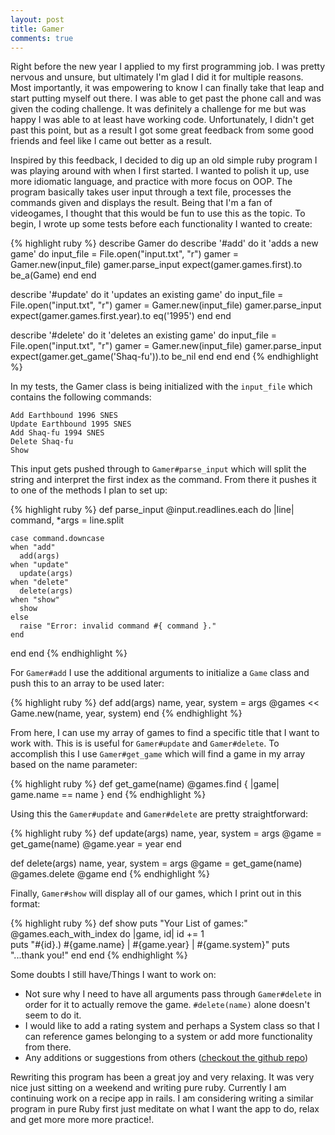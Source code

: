 ```yaml
---
layout: post
title: Gamer
comments: true
---
```


Right before the new year I applied to my first programming job.  I was pretty nervous and unsure, but ultimately I'm glad I did it for multiple reasons.  Most importantly, it was empowering to know I can finally take that leap and start putting myself out there.  I was able to get past the phone call and was given the coding challenge.  It was definitely a challenge for me but was happy I was able to at least have working code. Unfortunately, I didn't get past this point, but as a result I got some great feedback from some good friends and feel like I came out better as a result.

Inspired by this feedback, I decided to dig up an old simple ruby program I was playing around with when I first started.  I wanted to polish it up, use more idiomatic language, and practice with more focus on OOP. The program basically takes user input through a text file, processes the commands given and displays the result.  Being that I'm a fan of videogames, I thought that this would be fun to use this as the topic. To begin, I wrote up some tests before each functionality I wanted to create:  

{% highlight ruby %}
describe Gamer do
  describe '#add' do
    it 'adds a new game' do
      input_file = File.open("input.txt", "r")
      gamer = Gamer.new(input_file)
      gamer.parse_input
      expect(gamer.games.first).to be_a(Game)
    end
  end

  describe '#update' do
    it 'updates an existing game' do
      input_file = File.open("input.txt", "r")
      gamer = Gamer.new(input_file)
      gamer.parse_input
      expect(gamer.games.first.year).to eq('1995')
    end
  end

  describe '#delete' do
    it 'deletes an existing game' do
      input_file = File.open("input.txt", "r")
      gamer = Gamer.new(input_file)
      gamer.parse_input
      expect(gamer.get_game('Shaq-fu')).to be_nil
    end
  end
end
{% endhighlight %}

In my tests, the Gamer class is being initialized with the `input_file` which contains the following commands:

```
Add Earthbound 1996 SNES
Update Earthbound 1995 SNES
Add Shaq-fu 1994 SNES
Delete Shaq-fu
Show
```

This input gets pushed through to `Gamer#parse_input` which will split the string and interpret the first index as the command.  From there it pushes it to one of the methods I plan to set up:

{% highlight ruby %}
def parse_input
  @input.readlines.each do |line|
    command, *args = line.split

    case command.downcase
    when "add"
      add(args)
    when "update"
      update(args)
    when "delete"
      delete(args)
    when "show"
      show
    else
      raise "Error: invalid command #{ command }."
    end
  end
end
{% endhighlight %}

For `Gamer#add` I use the additional arguments to initialize a `Game` class and push this to an array to be used later:

{% highlight ruby %}
def add(args)
  name, year, system = args
  @games << Game.new(name, year, system)
end
{% endhighlight %}

From here, I can use my array of games to find a specific title that I want to work with.  This is is useful for `Gamer#update` and `Gamer#delete`.  To accomplish this I use `Gamer#get_game` which will find a game in my array based on the name parameter:

{% highlight ruby %}
def get_game(name)
  @games.find { |game| game.name == name }
end
{% endhighlight %}

Using this the `Gamer#update` and `Gamer#delete` are pretty straightforward:

{% highlight ruby %}
def update(args)
  name, year, system = args
  @game = get_game(name)
  @game.year = year
end

def delete(args)
  name, year, system = args
  @game = get_game(name)
  @games.delete @game
end
{% endhighlight %}

Finally, `Gamer#show` will display all of our games, which I print out in this format:

{% highlight ruby %}
def show
  puts "Your List of games:"
  @games.each_with_index do  |game, id|
    id += 1  
    puts "#{id}.) #{game.name} | #{game.year} | #{game.system}"
    puts "...thank you!"
  end
end
{% endhighlight %}

Some doubts I still have/Things I want to work on:
- Not sure why I need to have all arguments pass through `Gamer#delete` in order for it to actually remove the game.  `#delete(name)` alone doesn't seem to do it.
- I would like to add a rating system and perhaps a System class so that I can reference games belonging to a system or add more functionality from there.
- Any additions or suggestions from others ([checkout the github repo](https://github.com/mostlybadfly/gamer))

Rewriting this program has been a great joy and very relaxing. It was very nice just sitting on a weekend and writing pure ruby.  Currently I am continuing work on a recipe app in rails.  I am considering writing a similar program in pure Ruby first just meditate on what I want the app to do, relax and get more more more practice!.
